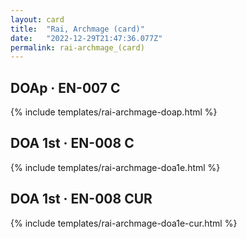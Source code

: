 ```yaml
---
layout: card
title:  "Rai, Archmage (card)"
date:   "2022-12-29T21:47:36.077Z"
permalink: rai-archmage_(card)
---
```


## DOAp &middot; EN-007 C

{% include templates/rai-archmage-doap.html %}


## DOA 1st &middot; EN-008 C

{% include templates/rai-archmage-doa1e.html %}


## DOA 1st &middot; EN-008 CUR

{% include templates/rai-archmage-doa1e-cur.html %}
